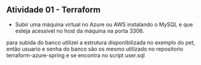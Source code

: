 ## Atividade 01 - Terraform

* Subir uma máquina virtual no Azure ou AWS instalando o MySQL e que esteja acessível no host da máquina na porta 3306.

para subida do banco utilizei a estrutura disponibilizada no exemplo do pet, então usuario e senha do banco são os mesmo utilizado no repositorio terraform-azure-spring e se encontra no script user.sql

